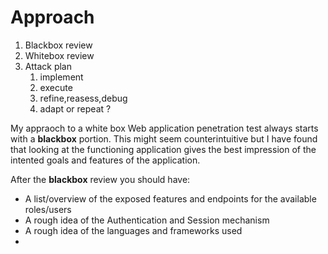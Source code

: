 # Approach

1. Blackbox review
2. Whitebox review
3. Attack plan
   1. implement
   2. execute
   3. refine,reasess,debug
   4.  adapt or repeat ?

My appraoch to a white box Web application penetration test always starts with a **blackbox** portion. This might seem counterintuitive but I have found that looking at the functioning application gives the best impression of the intented goals and features of the application.

After the **blackbox** review you should have:

* A list/overview of the exposed features and endpoints for the available roles/users
* A rough idea of the Authentication and Session mechanism
* A rough idea of the languages and frameworks used 
* 


